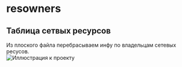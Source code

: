 # resowners
## Таблица сетвых ресурсов  
Из плоского файла перебрасываем инфу по владельцам сетевых ресусов.  
![Иллюстрация к проекту](https://github.com/jon/coolproject/raw/master/image/image.png)

